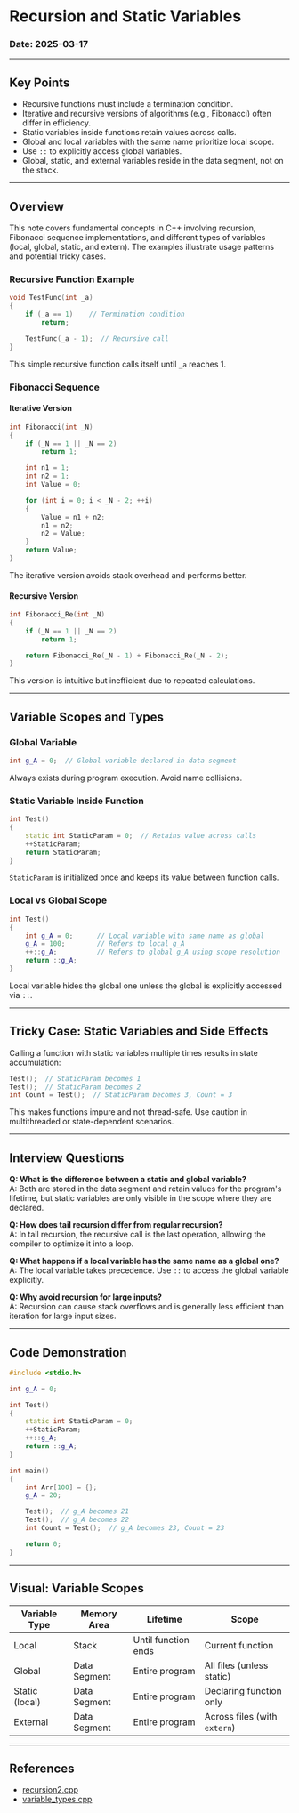﻿# Recursion and Static Variables 

### Date: 2025-03-17

---

## Key Points

- Recursive functions must include a termination condition.
- Iterative and recursive versions of algorithms (e.g., Fibonacci) often differ in efficiency.
- Static variables inside functions retain values across calls.
- Global and local variables with the same name prioritize local scope.
- Use `::` to explicitly access global variables.
- Global, static, and external variables reside in the data segment, not on the stack.

---

## Overview

This note covers fundamental concepts in C++ involving recursion, Fibonacci sequence implementations, and different types of variables (local, global, static, and extern). The examples illustrate usage patterns and potential tricky cases.

### Recursive Function Example

```cpp
void TestFunc(int _a)
{
    if (_a == 1)    // Termination condition
        return;

    TestFunc(_a - 1);  // Recursive call
}
```
This simple recursive function calls itself until `_a` reaches 1.

### Fibonacci Sequence

#### Iterative Version

```cpp
int Fibonacci(int _N)
{
    if (_N == 1 || _N == 2)
        return 1;

    int n1 = 1;
    int n2 = 1;
    int Value = 0;

    for (int i = 0; i < _N - 2; ++i)
    {
        Value = n1 + n2;
        n1 = n2;
        n2 = Value;
    }
    return Value;
}
```
The iterative version avoids stack overhead and performs better.

#### Recursive Version

```cpp
int Fibonacci_Re(int _N)
{
    if (_N == 1 || _N == 2)
        return 1;

    return Fibonacci_Re(_N - 1) + Fibonacci_Re(_N - 2);
}
```
This version is intuitive but inefficient due to repeated calculations.

---

## Variable Scopes and Types

### Global Variable

```cpp
int g_A = 0;  // Global variable declared in data segment
```
Always exists during program execution. Avoid name collisions.

### Static Variable Inside Function

```cpp
int Test()
{
    static int StaticParam = 0;  // Retains value across calls
    ++StaticParam;
    return StaticParam;
}
```
`StaticParam` is initialized once and keeps its value between function calls.

### Local vs Global Scope

```cpp
int Test()
{
    int g_A = 0;      // Local variable with same name as global
    g_A = 100;        // Refers to local g_A
    ++::g_A;          // Refers to global g_A using scope resolution
    return ::g_A;
}
```
Local variable hides the global one unless the global is explicitly accessed via `::`.

---

## Tricky Case: Static Variables and Side Effects

Calling a function with static variables multiple times results in state accumulation:

```cpp
Test();  // StaticParam becomes 1
Test();  // StaticParam becomes 2
int Count = Test();  // StaticParam becomes 3, Count = 3
```
This makes functions impure and not thread-safe. Use caution in multithreaded or state-dependent scenarios.

---

## Interview Questions

**Q: What is the difference between a static and global variable?**  
A: Both are stored in the data segment and retain values for the program's lifetime, but static variables are only visible in the scope where they are declared.

**Q: How does tail recursion differ from regular recursion?**  
A: In tail recursion, the recursive call is the last operation, allowing the compiler to optimize it into a loop.

**Q: What happens if a local variable has the same name as a global one?**  
A: The local variable takes precedence. Use `::` to access the global variable explicitly.

**Q: Why avoid recursion for large inputs?**  
A: Recursion can cause stack overflows and is generally less efficient than iteration for large input sizes.

---

## Code Demonstration

```cpp
#include <stdio.h>

int g_A = 0;

int Test()
{
    static int StaticParam = 0;
    ++StaticParam;
    ++::g_A;
    return ::g_A;
}

int main()
{
    int Arr[100] = {};
    g_A = 20;

    Test();  // g_A becomes 21
    Test();  // g_A becomes 22
    int Count = Test();  // g_A becomes 23, Count = 23

    return 0;
}
```

---

## Visual: Variable Scopes

| Variable Type   | Memory Area  | Lifetime            | Scope                        |
|-----------------|--------------|---------------------|------------------------------|
| Local           | Stack        | Until function ends | Current function             |
| Global          | Data Segment | Entire program      | All files (unless static)    |
| Static (local)  | Data Segment | Entire program      | Declaring function only      |
| External        | Data Segment | Entire program      | Across files (with `extern`) |


---


## References

- [recursion2.cpp](codes/recursion2.cpp)
- [variable_types.cpp](codes/variable_types.cpp)

